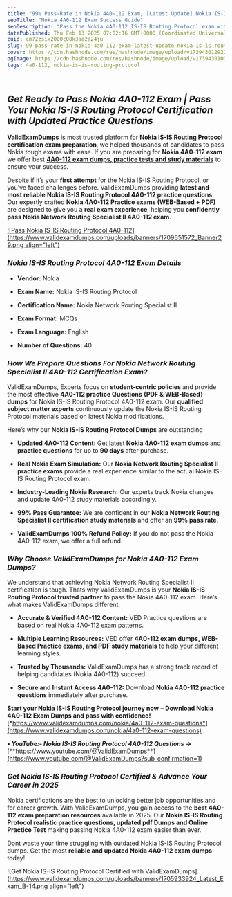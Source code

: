 ```yaml
---
title: "99% Pass-Rate in Nokia 4A0-112 Exam, [Latest Update] Nokia IS-IS Routing Protocol Certification Practice Questions + Answers"
seoTitle: "Nokia 4A0-112 Exam Success Guide"
seoDescription: "Pass the Nokia 4A0-112 IS-IS Routing Protocol exam with ValidExamDumps' trusted practice questions and resources for guaranteed success"
datePublished: Thu Feb 13 2025 07:02:16 GMT+0000 (Coordinated Universal Time)
cuid: cm72zsix2000c08k3aa2a24ju
slug: 99-pass-rate-in-nokia-4a0-112-exam-latest-update-nokia-is-is-routing-protocol-certification-practice-questions-answers
cover: https://cdn.hashnode.com/res/hashnode/image/upload/v1739430129223/213c5980-24aa-4a8e-85b2-0d92bc88744f.png
ogImage: https://cdn.hashnode.com/res/hashnode/image/upload/v1739430103322/e5fecca1-7a85-4d08-8568-deb849d2ae41.png
tags: 4a0-112, nokia-is-is-routing-protocol

---
```


## ***Get Ready to Pass Nokia 4A0-112 Exam | Pass Your Nokia IS-IS Routing Protocol Certification with Updated Practice Questions***

**ValidExamDumps** is most trusted platform for **Nokia IS-IS Routing Protocol certification exam preparation**, we helped thousands of candidates to pass Nokia tough exams with ease. If you are preparing for **Nokia 4A0-112 exam** we offer best [**4A0-112 exam dumps, practice tests and study materials**](https://www.validexamdumps.com/nokia/4a0-112-dumps) to ensure your success.

Despite if it’s your **first attempt** for the Nokia IS-IS Routing Protocol, or you’ve faced challenges before. ValidExamDumps providing **latest and most reliable** **Nokia IS-IS Routing Protocol 4A0-112 practice questions**. Our expertly crafted **Nokia 4A0-112 Practice exams (WEB-Based + PDF)** are designed to give you a **real exam experience**, helping you **confidently pass Nokia Network Routing Specialist II 4A0-112 exam**.

[![Pass Nokia IS-IS Routing Protocol 4A0-112](https://www.validexamdumps.com/uploads/banners/1709651572_Banner29.png align="left")](https://www.validexamdumps.com/nokia/4a0-112-exam-questions)

### ***Nokia IS-IS Routing Protocol 4A0-112 Exam Details***

* **Vendor:** Nokia
    
* **Exam Name:** Nokia IS-IS Routing Protocol
    
* **Certification Name:** Nokia Network Routing Specialist II
    
* **Exam Format:** MCQs
    
* **Exam Language:** English
    
* **Number of Questions:** 40
    

### ***How We Prepare Questions For Nokia Network Routing Specialist II 4A0-112 Certification Exam?***

ValidExamDumps, Experts focus on **student-centric policies** and provide the most effective **4A0-112 practice Questions {PDF & WEB-Based} dumps** for Nokia IS-IS Routing Protocol 4A0-112 exam. Our **qualified subject matter experts** continuously update the Nokia IS-IS Routing Protocol materials based on latest Nokia modifications.

Here’s why our **Nokia IS-IS Routing Protocol Dumps** are outstanding

* **Updated 4A0-112 Content:** Get latest **Nokia 4A0-112 exam dumps** and **practice questions** for up to **90 days** after purchase.
    
* **Real Nokia Exam Simulation:** Our **Nokia Network Routing Specialist II practice exams** provide a real experience similar to the actual Nokia IS-IS Routing Protocol exam.
    
* **Industry-Leading Nokia Research:** Our experts track Nokia changes and update 4A0-112 study materials accordingly.
    
* **99% Pass Guarantee:** We are confident in our **Nokia Network Routing Specialist II certification study materials** and offer an **99% pass rate**.
    
* **ValidExamDumps 100% Refund Policy:** If you do not pass the Nokia 4A0-112 exam, we offer a full refund.
    

### ***Why Choose ValidExamDumps for Nokia 4A0-112 Exam Dumps?***

We understand that achieving Nokia Network Routing Specialist II certification is tough. Thats why ValidExamDumps is your **Nokia IS-IS Routing Protocol trusted partner** to pass the Nokia 4A0-112 exam. Here’s what makes ValidExamDumps different:

* **Accurate & Verified 4A0-112 Content:** VED Practice questions are based on real Nokia 4A0-112 exam patterns.
    
* **Multiple Learning Resources:** VED offer **4A0-112 exam dumps, WEB-Based Practice exams, and PDF study materials** to help your different learning styles.
    
* **Trusted by Thousands:** ValidExamDumps has a strong track record of helping candidates (Nokia 4A0-112) succeed.
    
* **Secure and Instant Access 4A0-112:** Download **Nokia 4A0-112 practice questions** immediately after purchase.
    

**Start your Nokia IS-IS Routing Protocol journey now** – **Download Nokia 4A0-112 Exam Dumps and pass with confidence!**  
[*https://www.validexamdumps.com/nokia/4a0-112-exam-questions*](https://www.validexamdumps.com/nokia/4a0-112-exam-questions)

***• YouTube:- Nokia IS-IS Routing Protocol 4A0-112 Questions →*** [**https://www.youtube.com/@ValidExamDumps**](https://www.youtube.com/@ValidExamDumps?sub_confirmation=1)

### ***Get Nokia IS-IS Routing Protocol Certified & Advance Your Career in 2025***

Nokia certifications are the best to unlocking better job opportunities and for career growth. With ValidExamDumps, you gain access to the **best 4A0-112 exam preparation resources** available in 2025. Our **Nokia IS-IS Routing Protocol realistic practice questions, updated pdf Dumps and Online Practice Test** making passing Nokia 4A0-112 exam easier than ever.

Dont waste your time struggling with outdated Nokia IS-IS Routing Protocol dumps. Get the most **reliable and updated Nokia 4A0-112 exam dumps** today!

![Get Nokia IS-IS Routing Protocol Certified with ValidExamDumps](https://www.validexamdumps.com/uploads/banners/1705933924_Latest_Exam_B-14.png align="left")